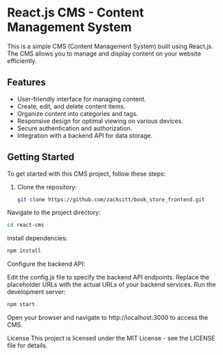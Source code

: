 # React.js CMS - Content Management System

This is a simple CMS (Content Management System) built using React.js. The CMS allows you to manage and display content on your website efficiently.

## Features

- User-friendly interface for managing content.
- Create, edit, and delete content items.
- Organize content into categories and tags.
- Responsive design for optimal viewing on various devices.
- Secure authentication and authorization.
- Integration with a backend API for data storage.

## Getting Started

To get started with this CMS project, follow these steps:

1. Clone the repository:

   ```bash
   git clone https://github.com/zacksitt/book_store_frontend.git

Navigate to the project directory:

```bash
cd react-cms
```
Install dependencies:

```bash
npm install
```

Configure the backend API:

Edit the config.js file to specify the backend API endpoints.
Replace the placeholder URLs with the actual URLs of your backend services.
Run the development server:

```bash
npm start
```

Open your browser and navigate to http://localhost:3000 to access the CMS.

License
This project is licensed under the MIT License - see the LICENSE file for details.
